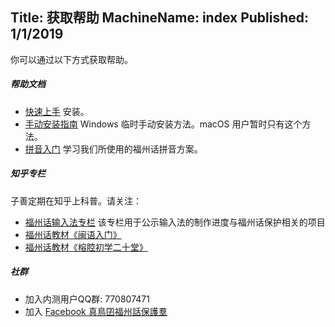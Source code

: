 Title: 获取帮助
MachineName: index
Published: 1/1/2019
---

你可以通过以下方式获取帮助。

##### 帮助文档

 - [快速上手](quickstart) 安装。
 - [手动安装指南](manual-installation) Windows 临时手动安装方法。macOS 用户暂时只有这个方法。
 - [拼音入门](pinyin) 学习我们所使用的福州话拼音方案。

##### 知乎专栏
子善定期在知乎上科普。请关注：
 - [福州话输入法专栏](https://zhuanlan.zhihu.com/zing-zeu) 该专栏用于公示输入法的制作进度与福州话保护相关的项目
 - [福州话教材《闽语入门》](https://zhuanlan.zhihu.com/ming-ngy-ik-muong)
 - [福州话教材《榕腔初学二十堂》](https://zhuanlan.zhihu.com/ni-leik-doung)

##### 社群
 * 加入内测用户QQ群: 770807471
 * 加入 [Facebook 真鳥囝福州話保護羣](https://www.facebook.com/groups/2295846490664162)
